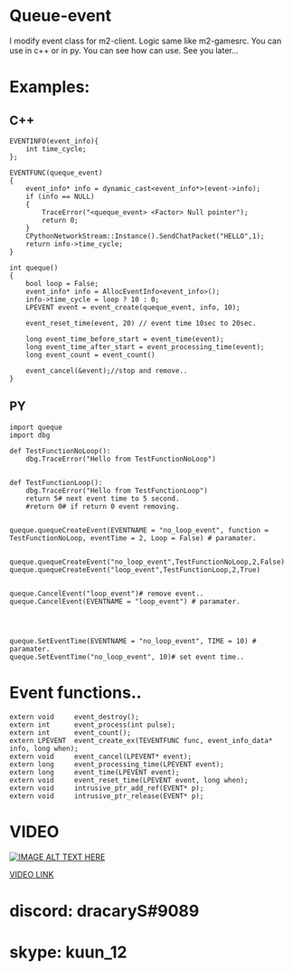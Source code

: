 # Queue-event

I modify event class for m2-client. Logic same like m2-gamesrc. You can use in c++ or in py. You can see how can use. See you later... 


# Examples:

## C++


```
EVENTINFO(event_info){
	int time_cycle;
};

EVENTFUNC(queque_event)
{
	event_info* info = dynamic_cast<event_info*>(event->info);
	if (info == NULL)
	{
		TraceError("<queque_event> <Factor> Null pointer");
		return 0;
	}
	CPythonNetworkStream::Instance().SendChatPacket("HELLO",1);
	return info->time_cycle;
}

int queque()
{
	bool loop = False;
	event_info* info = AllocEventInfo<event_info>();
	info->time_cycle = loop ? 10 : 0;
	LPEVENT event = event_create(queque_event, info, 10);

	event_reset_time(event, 20) // event time 10sec to 20sec.

	long event_time_before_start = event_time(event);
	long event_time_after_start = event_processing_time(event);
	long event_count = event_count()

	event_cancel(&event);//stop and remove..
}
```
## PY

```
import queque
import dbg

def TestFunctionNoLoop():
	dbg.TraceError("Hello from TestFunctionNoLoop")


def TestFunctionLoop():
	dbg.TraceError("Hello from TestFunctionLoop")
	return 5# next event time to 5 second.
	#return 0# if return 0 event removing.


queque.quequeCreateEvent(EVENTNAME = "no_loop_event", function = TestFunctionNoLoop, eventTime = 2, Loop = False) # paramater.


queque.quequeCreateEvent("no_loop_event",TestFunctionNoLoop,2,False)
queque.quequeCreateEvent("loop_event",TestFunctionLoop,2,True)


queque.CancelEvent("loop_event")# remove event..
queque.CancelEvent(EVENTNAME = "loop_event") # paramater.




queque.SetEventTime(EVENTNAME = "no_loop_event", TIME = 10) # paramater.
queque.SetEventTime("no_loop_event", 10)# set event time..

```


# Event functions..

```
extern void		event_destroy();
extern int		event_process(int pulse);
extern int		event_count();
extern LPEVENT	event_create_ex(TEVENTFUNC func, event_info_data* info, long when);
extern void		event_cancel(LPEVENT* event);
extern long		event_processing_time(LPEVENT event);
extern long		event_time(LPEVENT event);
extern void		event_reset_time(LPEVENT event, long when);
extern void		intrusive_ptr_add_ref(EVENT* p);
extern void		intrusive_ptr_release(EVENT* p);
```

# VIDEO

[![IMAGE ALT TEXT HERE](http://img.youtube.com/vi/p2jmiIpt3lo/0.jpg)](https://www.youtube.com/watch?v=fUFaGf623dw)

[VIDEO LINK](https://www.youtube.com/watch?v=fUFaGf623dw)

# discord: dracaryS#9089
# skype: kuun_12


